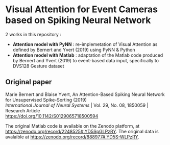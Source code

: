 # Visual Attention for Event Cameras based on Spiking Neural Network

2 works in this repository : 
- **Attention model with PyNN** : re-implemetation of Visual Attention as defined by Bernert and Yvert (2019) using PyNN & Python
- **Attention model with Matlab** : adaptation of the Matlab code produced by Bernert and Yvert (2019) to event-based data input, specifically to DVS128 Gesture dataset

## Original paper

Marie Bernert and Blaise Yvert, An Attention-Based Spiking Neural Network for Unsupervised Spike-Sorting (2019)  
*International Journal of Neural Systems* | Vol. 29, No. 08, 1850059 | Research Article  
https://doi.org/10.1142/S0129065718500594

The original Matlab code is available on the Zenodo platform, at https://zenodo.org/record/2248525#.YD5SpGLPzRY.
The original data is avalaible at https://zenodo.org/record/888977#.YD5S-WLPzRY.
